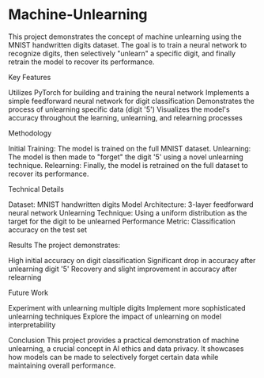 # Machine-Unlearning
This project demonstrates the concept of machine unlearning using the MNIST handwritten digits dataset. The goal is to train a neural network to recognize digits, then selectively "unlearn" a specific digit, and finally retrain the model to recover its performance.

Key Features

Utilizes PyTorch for building and training the neural network
Implements a simple feedforward neural network for digit classification
Demonstrates the process of unlearning specific data (digit '5')
Visualizes the model's accuracy throughout the learning, unlearning, and relearning processes

Methodology

Initial Training: The model is trained on the full MNIST dataset.
Unlearning: The model is then made to "forget" the digit '5' using a novel unlearning technique.
Relearning: Finally, the model is retrained on the full dataset to recover its performance.

Technical Details

Dataset: MNIST handwritten digits
Model Architecture: 3-layer feedforward neural network
Unlearning Technique: Using a uniform distribution as the target for the digit to be unlearned
Performance Metric: Classification accuracy on the test set

Results
The project demonstrates:

High initial accuracy on digit classification
Significant drop in accuracy after unlearning digit '5'
Recovery and slight improvement in accuracy after relearning

Future Work

Experiment with unlearning multiple digits
Implement more sophisticated unlearning techniques
Explore the impact of unlearning on model interpretability

Conclusion
This project provides a practical demonstration of machine unlearning, a crucial concept in AI ethics and data privacy. It showcases how models can be made to selectively forget certain data while maintaining overall performance.
